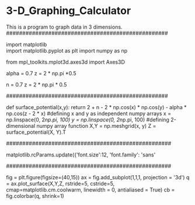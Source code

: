 # 3-D_Graphing_Calculator
This is a program to graph data in 3 dimensions. 
##################################################

import matplotlib       
import matplotlib.pyplot as plt
import numpy as np

from mpl_toolkits.mplot3d.axes3d import Axes3D

alpha = 0.7
z = 2 * np.pi *0.5

n = 0.7
z = 2 * np.pi * 0.5

##################################################

def surface_potential(x,y):
  return 2 + n - 2 * np.cos(x) * np.cos(y) - alpha * np.cos(z - 2 * x)
#defining x and y as independent numpy arrays
x = np.linspace(0, 2*np.pi, 100)
y = np.linspace(0, 2*np.pi, 100)
#defining 2-dimensional numpy array function
X,Y = np.meshgrid(x, y)
Z = surface_potential(X, Y).T

###################################################

matplotlib.rcParams.update({'font.size':12, 'font.family': 'sans'

###################################################

fig = plt.figure(figsize=(40,15))
ax = fig.add_subplot(1,1,1, projection = '3d')
q = ax.plot_surface(X,Y,Z, rstride=5, cstride=5, cmap=matplotlib.cm.coolwarm, linewidth = 0, antialiased = True)
cb = fig.colorbar(q, shrink=1)
